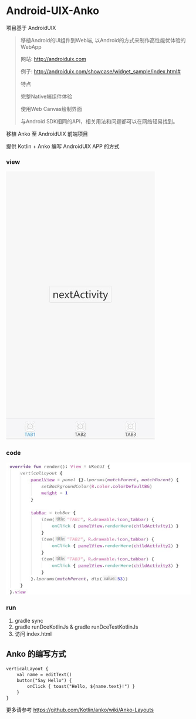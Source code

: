 # Android-UIX-Anko

项目基于 AndroidUIX
> 移植Android的UI组件到Web端, 以Android的方式来制作高性能优体验的WebApp
>
>  网站: http://androiduix.com
>
>  例子: http://androiduix.com/showcase/widget_sample/index.html#  
>
>  特点
>
>  完整Native端组件体验
>
>  使用Web Canvas绘制界面
>
>  与Android SDK相同的API，相关用法和问题都可以在网络轻易找到。

移植 Anko 至 AndroidUIX 前端项目

提供 Kotlin + Anko 编写 AndroidUIX APP 的方式

### view 

![demo](./doc/demo.jpg)

### code

![code](./doc/code.jpg)

### run
1. gradle sync
2. gradle runDceKotlinJs & gradle runDceTestKotlinJs
3. 访问 index.html

## Anko 的编写方式
```
verticalLayout {
    val name = editText()
    button("Say Hello") {
        onClick { toast("Hello, ${name.text}!") }
    }
}
```
更多请参考 https://github.com/Kotlin/anko/wiki/Anko-Layouts

